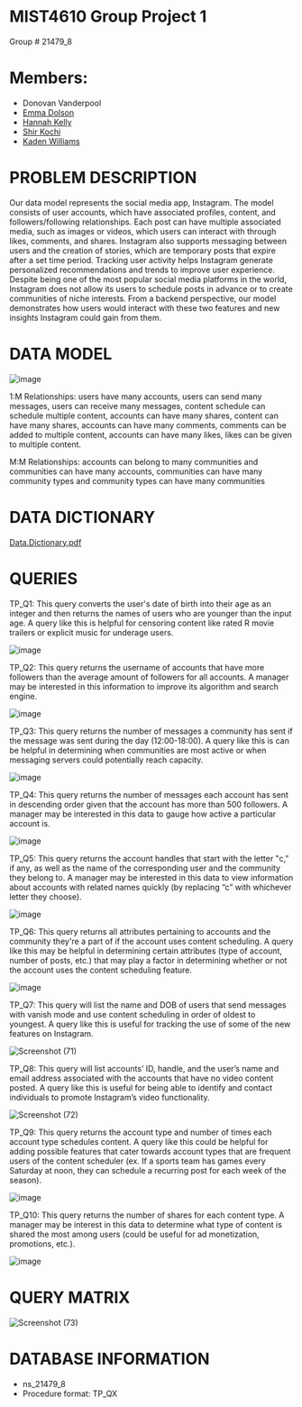 # MIST4610 Group Project 1

Group # 21479_8

# Members:
- Donovan Vanderpool
- [Emma Dolson](https://github.com/eld49325/EmmaDolson_MIST4610GroupProject1)
- [Hannah Kelly](https://github.com/hannahkelly98765/MIST-4610)
- [Shir Kochi](https://github.com/shirkorchi/GroupProject1)
- [Kaden Williams](https://github.com/kadenwilliams1/21479_-8)

# PROBLEM DESCRIPTION

Our data model represents the social media app, Instagram. The model consists of user accounts, which have associated profiles, content, and followers/following relationships. Each post can have multiple associated media, such as images or videos, which users can interact with through likes, comments, and shares. Instagram also supports messaging between users and the creation of stories, which are temporary posts that expire after a set time period. Tracking user activity helps Instagram generate personalized recommendations and trends to improve user experience. Despite being one of the most popular social media platforms in the world, Instagram does not allow its users to schedule posts in advance or to create communities of niche interests. From a backend perspective, our model demonstrates how users would interact with these two features and new insights Instagram could gain from them.

# DATA MODEL

![image](https://user-images.githubusercontent.com/129460719/228989935-6fdb6b22-255a-4931-9141-fa0d99884e57.png)

1:M Relationships: users have many accounts, users can send many messages, users can receive many messages, content schedule can schedule multiple content, accounts can have many shares, content can have many shares, accounts can have many comments, comments can be added to multiple content, accounts can have many likes, likes can be given to multiple content.

M:M Relationships: accounts can belong to many communities and communities can have many accounts, communities can have many community types and community types can have many communities

# DATA DICTIONARY

[Data.Dictionary.pdf](https://github.com/donovanv2/MIST4610/files/11117019/Data.Dictionary.pdf)

# QUERIES

TP_Q1: This query converts the user's date of birth into their age as an integer and then returns the names of users who are younger than the input age. A query like this is helpful for censoring content like rated R movie trailers or explicit music for underage users.

![image](https://user-images.githubusercontent.com/129460719/228990792-3ad14c81-598c-4521-b475-90ddb5a70072.png)


TP_Q2: This query returns the username of accounts that have more followers than the average amount of followers for all accounts. A manager may be interested in this information to improve its algorithm and search engine.

![image](https://user-images.githubusercontent.com/129460719/228990847-9a50728d-7a35-4141-bfb0-48994db87149.png)

TP_Q3: This query returns the number of messages a community has sent if the message was sent during the day (12:00-18:00). A query like this is can be helpful in determining when communities are most active or when messaging servers could potentially reach capacity. 

![image](https://user-images.githubusercontent.com/129460719/229161944-acbf5ff2-66db-4976-a5c7-8bbf8b8b4e45.png)

TP_Q4: This query returns the number of messages each account has sent in descending order given that the account has more than 500 followers. A manager may be interested in this data to gauge how active a particular account is.

![image](https://user-images.githubusercontent.com/129460719/229162104-b7ed3827-d062-480d-bb7a-4d5e41690fda.png)

TP_Q5: This query returns the account handles that start with the letter "c," if any, as well as the name of the corresponding user and the community they belong to. A manager may be interested in this data to view information about accounts with related names quickly (by replacing “c” with whichever letter they choose).

![image](https://user-images.githubusercontent.com/129460719/229162207-a1ffe2e8-16c7-4c60-b6d8-d44b3e5d1825.png)

TP_Q6: This query returns all attributes pertaining to accounts and the community they're a part of if the account uses content scheduling. A query like this may be helpful in determining certain attributes (type of account, number of posts, etc.) that may play a factor in determining whether or not the account uses the content scheduling feature.

![image](https://user-images.githubusercontent.com/129460719/229162311-4271d6ac-1cc7-429e-a6aa-70c7b883f5f6.png)

TP_Q7: This query will list the name and DOB of users that send messages with vanish mode and use content scheduling in order of oldest to youngest. A query like this is useful for tracking the use of some of the new features on Instagram.

![Screenshot (71)](https://user-images.githubusercontent.com/129460719/228991572-ebef94b6-4637-4f4e-9e35-87513edb5a54.png)

TP_Q8: This query will list accounts’ ID, handle, and the user’s name and email address associated with the accounts that have no video content posted. A query like this is useful for being able to identify and contact individuals to promote Instagram’s video functionality.

![Screenshot (72)](https://user-images.githubusercontent.com/129460719/228991659-7a6e298b-14dd-4023-a343-6f4772a1fee3.png)

TP_Q9: This query returns the account type and number of times each account type schedules content. A query like this could be helpful for adding possible features that cater towards account types that are frequent users of the content scheduler (ex. If a sports team has games every Saturday at noon, they can schedule a recurring post for each week of the season).

![image](https://user-images.githubusercontent.com/129460719/229162414-a116c7be-4036-405d-b00e-b2585ed813a4.png)

TP_Q10: This query returns the number of shares for each content type. A manager may be interest in this data to determine what type of content is shared the most among users (could be useful for ad monetization, promotions, etc.).

![image](https://user-images.githubusercontent.com/129460719/229162581-0c6b3c69-814e-4378-a8ea-7805f8de9449.png)

# QUERY MATRIX

![Screenshot (73)](https://user-images.githubusercontent.com/129460719/229194749-404c2315-52e5-4e91-b94c-0162a9dfbd68.png)

# DATABASE INFORMATION

- ns_21479_8
- Procedure format: TP_QX
